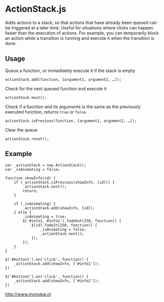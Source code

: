 ActionStack.js
==============

Adds actions to a stack, so that actions that have already been queued can be triggered at a later time. Useful for situations where clicks can happen faster than the execution of actions. For example, you can temporarily block an action while a transition is running and execute it when the transition is done.

## Usage

Queue a function, or immediately execute it if the stack is empty

	actionStack.add(function, [argument1, argument2, …]);

Check for the next queued function and execute it

	actionStack.next();

Check if a function and its arguments is the same as the previously executed function, returns `true` or `false`

	actionStack.isPrevious(function, [argument1, argument2, …]);

Clear the queue

	actionStack.reset();

## Example

	var _actionStack = new ActionStack();
	var _isAnimating = false;

	function showInfo(id) {
		if (_actionStack.isPrevious(showInfo, [id])) {
			_actionStack.next();
			return;
		}

		if (_isAnimating) {
			_actionStack.add(showInfo, [id]);
		} else {
			_isAnimating = true;
			$('#info1, #info2').fadeOut(250, function() {
				$(id).fadeIn(250, function() {
					_isAnimating = false;
					_actionStack.next();
				});
			});
		}
	}

	$('#button1').on('click', function() {
		_actionStack.add(showInfo, ['#info1']);
	})

	$('#button2').on('click', function() {
		_actionStack.add(showInfo, ['#info2']);
	})

http://www.monokai.nl